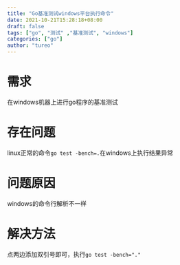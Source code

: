 ```yaml
---
title: "Go基准测试windows平台执行命令"
date: 2021-10-21T15:28:18+08:00
draft: false
tags: ["go", "测试" ,"基准测试", "windows"]
categories: ["go"]
author: "tureo"
---
```


# 需求
在windows机器上进行go程序的基准测试

# 存在问题
linux正常的命令`go test -bench=.`在windows上执行结果异常

# 问题原因
windows的命令行解析不一样

# 解决方法
点两边添加双引号即可，执行`go test -bench="."`
